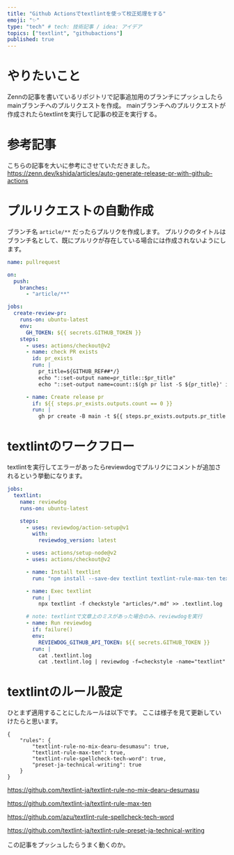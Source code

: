 ```yaml
---
title: "Github Actionsでtextlintを使って校正処理をする"
emoji: "✨"
type: "tech" # tech: 技術記事 / idea: アイデア
topics: ["textlint", "githubactions"]
published: true
---
```


# やりたいこと

Zennの記事を書いているリポジトリで記事追加用のブランチにプッシュしたらmainブランチへのプルリクエストを作成。
mainブランチへのプルリクエストが作成されたらtextlintを実行して記事の校正を実行する。

# 参考記事

こちらの記事を大いに参考にさせていただきました。
https://zenn.dev/kshida/articles/auto-generate-release-pr-with-github-actions

# プルリクエストの自動作成

ブランチ名 `article/**` だったらプルリクを作成します。
プルリクのタイトルはブランチ名として、既にプルリクが存在している場合には作成されないようにします。

```yaml:pullrequest.yaml
name: pullrequest

on:
  push:
    branches:
      - "article/**"

jobs:
  create-review-pr:
    runs-on: ubuntu-latest
    env:
      GH_TOKEN: ${{ secrets.GITHUB_TOKEN }}
    steps:
      - uses: actions/checkout@v2
      - name: check PR exists
        id: pr_exists
        run: |
          pr_title=${GITHUB_REF##*/}
          echo "::set-output name=pr_title::$pr_title"
          echo "::set-output name=count::$(gh pr list -S ${pr_title}' in:title' -B $base_branch | wc -l)"

      - name: Create release pr
        if: ${{ steps.pr_exists.outputs.count == 0 }}
        run: |
          gh pr create -B main -t ${{ steps.pr_exists.outputs.pr_title }} -b ""

```

# textlintのワークフロー
textlintを実行してエラーがあったらreviewdogでプルリクにコメントが追加されるという挙動になります。

```yaml:textlint.yaml
jobs:
  textlint:
    name: reviewdog
    runs-on: ubuntu-latest

    steps:
      - uses: reviewdog/action-setup@v1
        with:
          reviewdog_version: latest

      - uses: actions/setup-node@v2
      - uses: actions/checkout@v2

      - name: Install textlint
        run: "npm install --save-dev textlint textlint-rule-max-ten textlint-rule-spellcheck-tech-word textlint-rule-preset-ja-technical-writing textlint-rule-no-mix-dearu-desumasu"

      - name: Exec textlint
        run: |
          npx textlint -f checkstyle "articles/*.md" >> .textlint.log

      # note: textlintで文章上のミスがあった場合のみ、reviewdogを実行
      - name: Run reviewdog
        if: failure()
        env:
          REVIEWDOG_GITHUB_API_TOKEN: ${{ secrets.GITHUB_TOKEN }}
        run: |
          cat .textlint.log
          cat .textlint.log | reviewdog -f=checkstyle -name="textlint" -reporter="github-pr-review"

```

# textlintのルール設定
ひとまず適用することにしたルールは以下です。
ここは様子を見て更新していけたらと思います。

```json:.textlintrc
{
    "rules": {
        "textlint-rule-no-mix-dearu-desumasu": true,
        "textlint-rule-max-ten": true,
        "textlint-rule-spellcheck-tech-word": true,
        "preset-ja-technical-writing": true
    }
}
```

https://github.com/textlint-ja/textlint-rule-no-mix-dearu-desumasu

https://github.com/textlint-ja/textlint-rule-max-ten

https://github.com/azu/textlint-rule-spellcheck-tech-word

https://github.com/textlint-ja/textlint-rule-preset-ja-technical-writing


この記事をプッシュしたらうまく動くのか。

